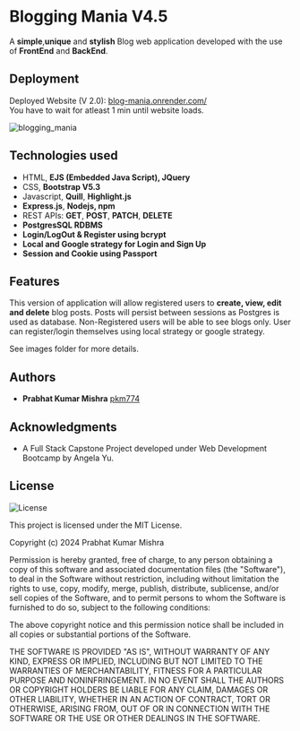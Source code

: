 # Blogging Mania V4.5

A **simple**,**unique** and **stylish** Blog web application developed with the use of **FrontEnd** and **BackEnd**.

## Deployment

Deployed Website (V 2.0): [blog-mania.onrender.com/](https://blog-mania.onrender.com)  
You have to wait for atleast 1 min until website loads.  

![blogging_mania](./images/home.png)

## Technologies used

  * HTML, **EJS (Embedded Java Script), JQuery**
  * CSS, **Bootstrap V5.3**
  * Javascript, **Quill**, **Highlight.js**
  * **Express.js**, **Nodejs, npm**
  * REST APIs: **GET**, **POST**, **PATCH**, **DELETE**
  * **PostgresSQL RDBMS**
  * **Login/LogOut & Register using bcrypt**
  * **Local and Google strategy for Login and Sign Up**
  * **Session and Cookie using Passport**

## Features

This version of application will allow registered users to <b>create, view, edit and delete</b> blog posts. Posts will persist between sessions as Postgres is used as database. Non-Registered users will be able to see blogs only. User can register/login themselves using local strategy or google strategy.
  
See images folder for more details.

## Authors

  - **Prabhat Kumar Mishra**
    [pkm774](https://pkm774.github.io/)

## Acknowledgments

  * A Full Stack Capstone Project developed under Web Development Bootcamp by Angela Yu.

## License

![License](https://img.shields.io/badge/license-MIT%20License-blue.svg)

This project is licensed under the MIT License.

Copyright (c) 2024 Prabhat Kumar Mishra

Permission is hereby granted, free of charge, to any person obtaining a copy
of this software and associated documentation files (the "Software"), to deal
in the Software without restriction, including without limitation the rights
to use, copy, modify, merge, publish, distribute, sublicense, and/or sell
copies of the Software, and to permit persons to whom the Software is
furnished to do so, subject to the following conditions:

The above copyright notice and this permission notice shall be included in all
copies or substantial portions of the Software.

THE SOFTWARE IS PROVIDED "AS IS", WITHOUT WARRANTY OF ANY KIND, EXPRESS OR
IMPLIED, INCLUDING BUT NOT LIMITED TO THE WARRANTIES OF MERCHANTABILITY,
FITNESS FOR A PARTICULAR PURPOSE AND NONINFRINGEMENT. IN NO EVENT SHALL THE
AUTHORS OR COPYRIGHT HOLDERS BE LIABLE FOR ANY CLAIM, DAMAGES OR OTHER
LIABILITY, WHETHER IN AN ACTION OF CONTRACT, TORT OR OTHERWISE, ARISING FROM,
OUT OF OR IN CONNECTION WITH THE SOFTWARE OR THE USE OR OTHER DEALINGS IN THE
SOFTWARE.